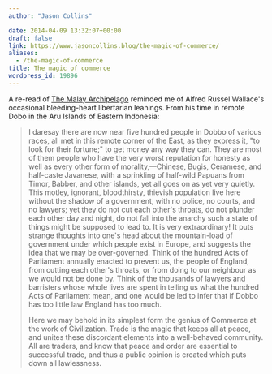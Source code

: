 ```yaml
---
author: "Jason Collins"

date: 2014-04-09 13:32:07+00:00
draft: false
link: https://www.jasoncollins.blog/the-magic-of-commerce/
aliases:
  - /the-magic-of-commerce
title: The magic of commerce
wordpress_id: 19896
---
```


A re-read of [The Malay Archipelago](http://www.gutenberg.org/ebooks/author/955) reminded me of Alfred Russel Wallace's occasional bleeding-heart libertarian leanings. From his time in remote Dobo in the Aru Islands of Eastern Indonesia:


<blockquote>I daresay there are now near five hundred people in Dobbo of various races, all met in this remote corner of the East, as they express it, "to look for their fortune;" to get money any way they can. They are most of them people who have the very worst reputation for honesty as well as every other form of morality,—Chinese, Bugis, Ceramese, and half-caste Javanese, with a sprinkling of half-wild Papuans from Timor, Babber, and other islands, yet all goes on as yet very quietly. This motley, ignorant, bloodthirsty, thievish population live here without the shadow of a government, with no police, no courts, and no lawyers; yet they do not cut each other's throats, do not plunder each other day and night, do not fall into the anarchy such a state of things might be supposed to lead to. It is very extraordinary! It puts strange thoughts into one's head about the mountain-load of government under which people exist in Europe, and suggests the idea that we may be over-governed. Think of the hundred Acts of Parliament annually enacted to prevent us, the people of England, from cutting each other's throats, or from doing to our neighbour as we would not be done by. Think of the thousands of lawyers and barristers whose whole lives are spent in telling us what the hundred Acts of Parliament mean, and one would be led to infer that if Dobbo has too little law England has too much.

Here we may behold in its simplest form the genius of Commerce at the work of Civilization. Trade is the magic that keeps all at peace, and unites these discordant elements into a well-behaved community. All are traders, and know that peace and order are essential to successful trade, and thus a public opinion is created which puts down all lawlessness.</blockquote>
